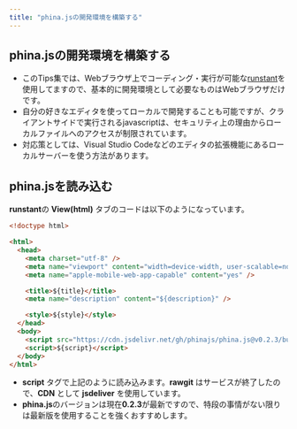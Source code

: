 ```yaml
---
title: "phina.jsの開発環境を構築する"
---
```


## phina.jsの開発環境を構築する
* このTips集では、Webブラウザ上でコーディング・実行が可能な[runstant](https://runstant.com)を使用してますので、基本的に開発環境として必要なものはWebブラウザだけです。
* 自分の好きなエディタを使ってローカルで開発することも可能ですが、クライアントサイドで実行されるjavascriptは、セキュリティ上の理由からローカルファイルへのアクセスが制限されています。
* 対応策としては、Visual Studio Codeなどのエディタの拡張機能にあるローカルサーバーを使う方法があります。

## phina.jsを読み込む
**runstant**の **View(html)** タブのコードは以下のようになっています。

```html
<!doctype html>

<html>
  <head>
    <meta charset="utf-8" />
    <meta name="viewport" content="width=device-width, user-scalable=no" />
    <meta name="apple-mobile-web-app-capable" content="yes" />

    <title>${title}</title>
    <meta name="description" content="${description}" />

    <style>${style}</style>
  </head>
  <body>
    <script src="https://cdn.jsdelivr.net/gh/phinajs/phina.js@v0.2.3/build/phina.js"></script>
    <script>${script}</script>
  </body>
</html>
```

* **script** タグで上記のように読み込みます。**rawgit** はサービスが終了したので、**CDN** として **jsdeliver** を使用しています。
* **phina.js**のバージョンは現在**0.2.3**が最新ですので、特段の事情がない限りは最新版を使用することを強くおすすめします。